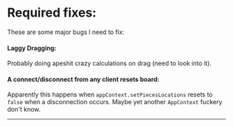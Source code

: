 # Required fixes:
These are some major bugs I need to fix:

#### Laggy Dragging:
Probably doing apeshit crazy calculations on drag (need to look into it).

#### A connect/disconnect from any client resets board:
Apparently this happens when `appContext.setPiecesLocations` resets to `false` when a disconnection occurs. Maybe yet another `AppContext` fuckery don't know.

----
<!-- #### Board layout management:
- When a client connects, the board layout will be given to it.
- The board layout will have coordinates in **percentages**, which will be converted to the client's **pixels** when it receives the layout
- Everything happening on the client side should be measured in **pixels**, except for the actual piece movement, which should be in **percentages**

#### Percentages and pixels conversion:
The percentages should be calculated according to the ***Board's layout/ratio***, NOT the ***Screen's layout/ratio***. Should be easier by keeping all the utilized pixel values only relative to the **Board**, NOT relative to the **screen**. -->